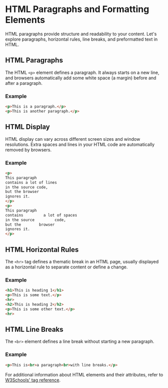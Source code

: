 # HTML Paragraphs and Formatting Elements
HTML paragraphs provide structure and readability to your content. Let's explore paragraphs, horizontal rules, line breaks, and preformatted text in HTML.
## HTML Paragraphs
The HTML `<p>` element defines a paragraph. It always starts on a new line, and browsers automatically add some white space (a margin) before and after a paragraph.
### Example
```html
<p>This is a paragraph.</p>
<p>This is another paragraph.</p>
```
## HTML Display
HTML display can vary across different screen sizes and window resolutions. Extra spaces and lines in your HTML code are automatically removed by browsers.
### Example
```html
<p>
This paragraph
contains a lot of lines
in the source code,
but the browser
ignores it.
</p>
<p>
This paragraph
contains         a lot of spaces
in the source         code,
but the        browser
ignores it.
</p>
```

## HTML Horizontal Rules

The `<hr>` tag defines a thematic break in an HTML page, usually displayed as a horizontal rule to separate content or define a change.

### Example
```html
<h1>This is heading 1</h1>
<p>This is some text.</p>
<hr>
<h2>This is heading 2</h2>
<p>This is some other text.</p>
<hr>
```

## HTML Line Breaks

The `<br>` element defines a line break without starting a new paragraph.

### Example
```html
<p>This is<br>a paragraph<br>with line breaks.</p>
```



For additional information about HTML elements and their attributes, refer to [W3Schools' tag reference](https://www.w3schools.com/tags/default.asp).
